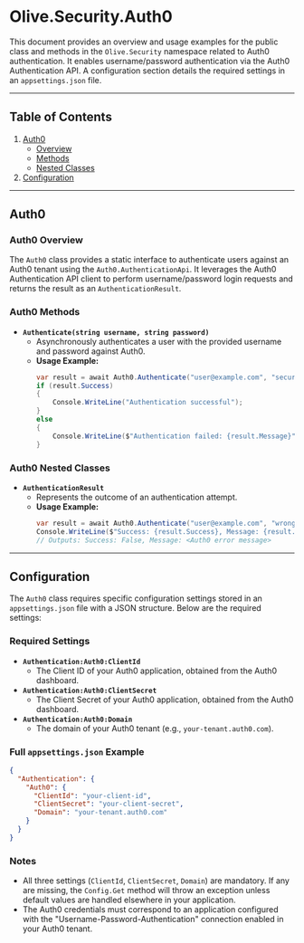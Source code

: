 # Olive.Security.Auth0

This document provides an overview and usage examples for the public class and methods in the `Olive.Security` namespace related to Auth0 authentication. It enables username/password authentication via the Auth0 Authentication API. A configuration section details the required settings in an `appsettings.json` file.

---

## Table of Contents

1. [Auth0](#auth0)
   - [Overview](#auth0-overview)
   - [Methods](#auth0-methods)
   - [Nested Classes](#auth0-nested-classes)
2. [Configuration](#configuration)

---

## Auth0

### Auth0 Overview

The `Auth0` class provides a static interface to authenticate users against an Auth0 tenant using the `Auth0.AuthenticationApi`. It leverages the Auth0 Authentication API client to perform username/password login requests and returns the result as an `AuthenticationResult`.

### Auth0 Methods

- **`Authenticate(string username, string password)`**
  - Asynchronously authenticates a user with the provided username and password against Auth0.
  - **Usage Example:**
    ```csharp
    var result = await Auth0.Authenticate("user@example.com", "securepassword");
    if (result.Success)
    {
        Console.WriteLine("Authentication successful");
    }
    else
    {
        Console.WriteLine($"Authentication failed: {result.Message}");
    }
    ```

### Auth0 Nested Classes

- **`AuthenticationResult`**
  - Represents the outcome of an authentication attempt.
  - **Usage Example:**
    ```csharp
    var result = await Auth0.Authenticate("user@example.com", "wrongpassword");
    Console.WriteLine($"Success: {result.Success}, Message: {result.Message}");
    // Outputs: Success: False, Message: <Auth0 error message>
    ```

---

## Configuration

The `Auth0` class requires specific configuration settings stored in an `appsettings.json` file with a JSON structure. Below are the required settings:

### Required Settings
- **`Authentication:Auth0:ClientId`**
  - The Client ID of your Auth0 application, obtained from the Auth0 dashboard.
- **`Authentication:Auth0:ClientSecret`**
  - The Client Secret of your Auth0 application, obtained from the Auth0 dashboard.
- **`Authentication:Auth0:Domain`**
  - The domain of your Auth0 tenant (e.g., `your-tenant.auth0.com`).

### Full `appsettings.json` Example
```json
{
  "Authentication": {
    "Auth0": {
      "ClientId": "your-client-id",
      "ClientSecret": "your-client-secret",
      "Domain": "your-tenant.auth0.com"
    }
  }
}
```

### Notes
- All three settings (`ClientId`, `ClientSecret`, `Domain`) are mandatory. If any are missing, the `Config.Get` method will throw an exception unless default values are handled elsewhere in your application.
- The Auth0 credentials must correspond to an application configured with the "Username-Password-Authentication" connection enabled in your Auth0 tenant.